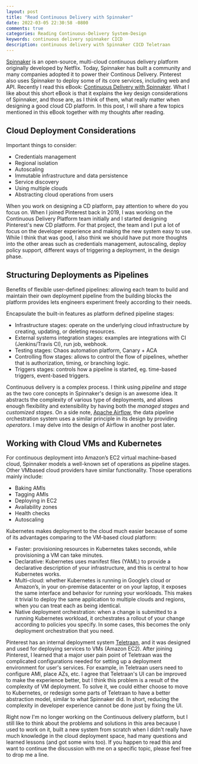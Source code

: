 ```yaml
---
layout: post
title: "Read Continuous Delivery with Spinnaker"
date: 2022-03-05 22:30:58 -0800
comments: true
categories: Reading Continuous-Delivery System-Design
keywords: continuous delivery spinnaker CICD
description: continuous delivery with Spinnaker CICD Teletraan
---
```

[Spinnaker](https://spinnaker.io/) is an open-source, multi-cloud continuous delivery platform originally developed by Netflix. Today, Spinnaker has built a community and many companies adopted it to power their Continous Delivery. Pinterest also uses Spinnaker to deploy some of its core services, including web and API. Recently I read this eBook: [Continuous Delivery with Spinnaker](https://spinnaker.io/docs/concepts/ebook/). What I like about this short eBook is that it explains the key design considerations of Spinnaker, and those are, as I think of them, what really matter when designing a good cloud CD platform. In this post, I will share a few topics mentioned in this eBook together with my thoughts after reading.

## Cloud Deployment Considerations

Important things to consider:

- Credentials management
- Regional isolation
- Autoscaling
- Immutable infrastructure and data persistence
- Service discovery
- Using multiple clouds
- Abstracting cloud operations from users

When you work on designing a CD platform, pay attention to where do you focus on. When I joined Pinterest back in 2019, I was working on the Continuous Delivery Platform team initially and I started designing Pinterest's new CD platform. For that project, the team and I put a lot of focus on the developer experience and making the new system easy to use. While I think that was good, I also think we should have put more thoughts into the other areas such as credentials management, autoscaling, deploy policy support, different ways of triggering a deployment, in the design phase.

## Structuring Deployments as Pipelines

Benefits of flexible user-defined pipelines: allowing each team to build and maintain their own deployment pipeline from the building blocks the platform provides lets engineers experiment freely according to their needs.

Encapsulate the built-in features as platform defined pipeline stages:

- Infrastructure stages: operate on the underlying cloud infrastructure by creating, updating, or deleting resources.
- External systems integration stages: examples are integrations with CI (Jenkins/Travis CI), run job, webhook.
- Testing stages: Chaos automation platform, Canary + ACA
- Controlling flow stages: allows to control the flow of pipelines, whether that is authorization, timing, or branching logic.
- Triggers stages: controls how a pipeline is started, eg. time-based triggers, event-based triggers.

Continuous delivery is a complex process. I think using *pipeline* and *stage* as the two core concepts in Spinnaker's design is an awesome idea. It abstracts the complexity of various type of deployments, and allows enough flexibility and extensibility by having both the *managed stages* and *customized stages*. On a side note, [Apache Airflow](https://airflow.apache.org/), the data pipeline orchestration system uses a similar principle in its design by providing *operators*. I may delve into the design of Airflow in another post later.

## Working with Cloud VMs and Kubernetes

For continuous deployment into Amazon’s EC2 virtual machine–based cloud, Spinnaker models a well-known set of operations as pipeline stages. Other VMbased cloud providers have similar functionality. Those operations mainly include:

- Baking AMIs
- Tagging AMIs
- Deploying in EC2
- Availability zones
- Health checks
- Autoscaling

Kubernetes makes deployment to the cloud much easier because of some of its advantages comparing to the VM-based cloud platform:

- Faster: provisioning resources in Kubernetes takes seconds, while provisioning a VM can take minutes.
- Declarative: Kubernetes uses manifest files (YAML) to provide a declarative description of your infrastructure, and this is central to how Kubernetes works.
- Multi-cloud: whether Kubernetes is running in Google’s cloud or Amazon’s, in your on-premise datacenter or on your laptop, it exposes the same interface and behavior for running your workloads. This makes it trivial to deploy the same application to multiple clouds and regions, when you can treat each as being identical.
- Native deployment orchestration: when a change is submitted to a running Kubernetes workload, it orchestrates a rollout of your change according to policies you specify. In some cases, this becomes the only deployment orchestration that you need.

Pinterest has an internal deployment system [Teletraan](https://github.com/pinterest/teletraan), and it was designed and used for deploying services to VMs (Amazon EC2). After joining Pinterest, I learned that a major user pain point of Teletraan was the complicated configurations needed for setting up a deployment environment for user's services. For example, in Teletraan users need to configure AMI, place AZs, etc. I agree that Teletraan's UI can be improved to make the experience better, but I think this problem is a result of the complexity of VM deployment. To solve it, we could either choose to move to Kubernetes, or redesign some parts of Teletraan to have a better abstraction model, similar to what Spinnaker did. In short, reducing the complexity in developer experience cannot be done just by fixing the UI.

Right now I'm no longer working on the Continuous delivery platform, but I still like to think about the problems and solutions in this area because I used to work on it, built a new system from scratch when I didn't really have much knowledge in the cloud deployment space, had many questions and learned lessons (and got some wins too). If you happen to read this and want to continue the discussion with me on a specific topic, please feel free to drop me a line.
